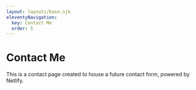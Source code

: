 ```yaml
---
layout: layouts/base.njk
eleventyNavigation:
  key: Contact Me
  order: 5
---
```


# Contact Me

This is a contact page created to house a future contact form, powered by Netlify.
